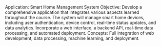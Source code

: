 Application: Smart Home Management System
Objective: Develop a comprehensive application that integrates various aspects learned throughout the course. The system will manage smart home devices, including user authentication, device control, real-time status updates, and data analytics. Incorporate a web interface, a backend API, real-time data processing, and automated deployment.
Concepts: Full integration of web development, data processing, machine learning, and deployment.